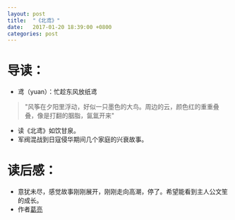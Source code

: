 ```yaml
---
layout: post
title:  "《北鸢》"
date:   2017-01-20 18:39:00 +0800
categories: post
---
```

# 导读：
* 鸢（yuan）：忙趁东风放纸鸢
> "风筝在夕阳里浮动，好似一只墨色的大鸟。周边的云，颜色红的重重叠叠，像是打翻的胭脂，氤氲开来"
* 读《北鸢》如饮甘泉。
* 军阀混战到日寇侵华期间几个家庭的兴衰故事。

# 读后感：
* 意犹未尽，感觉故事刚刚展开，刚刚走向高潮，停了。希望能看到主人公文笙的成长。
* 作者[葛亮](http://chi.hkbu.edu.hk/teachers/gel.html)